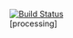 <a href= "https://travis-ci.org/tsaiian/ExtractSentencesFromHTML"><img src="https://travis-ci.org/tsaiian/ExtractSentencesFromHTML.svg?branch=master" alt="Build Status" /></a><br>
[processing]

